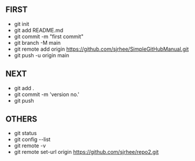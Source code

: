 ## FIRST

* git init
* git add README.md
* git commit -m "first commit"
* git branch -M main
* git remote add origin https://github.com/sjrhee/SimpleGitHubManual.git
* git push -u origin main


## NEXT

* git add .
* git commit -m 'version no.'
* git push


## OTHERS

* git status
* git config --list
* git remote -v
* git remote set-url origin https://github.com/sjrhee/repo2.git

